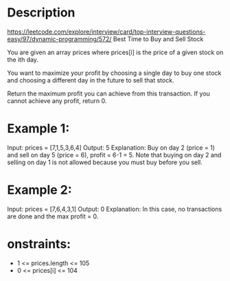 # Description
  https://leetcode.com/explore/interview/card/top-interview-questions-easy/97/dynamic-programming/572/
  Best Time to Buy and Sell Stock

  You are given an array prices where prices[i] is the price of a given stock on the ith day.

  You want to maximize your profit by choosing a single day to buy one stock and choosing a different day in the future to sell that stock.

  Return the maximum profit you can achieve from this transaction. If you cannot achieve any profit, return 0.

# Example 1:
Input: prices = [7,1,5,3,6,4]
Output: 5
Explanation: Buy on day 2 (price = 1) and sell on day 5 (price = 6), profit = 6-1 = 5.
Note that buying on day 2 and selling on day 1 is not allowed because you must buy before you sell.

# Example 2:
Input: prices = [7,6,4,3,1]
Output: 0
Explanation: In this case, no transactions are done and the max profit = 0.

# onstraints:
  - 1 <= prices.length <= 105
  - 0 <= prices[i] <= 104
